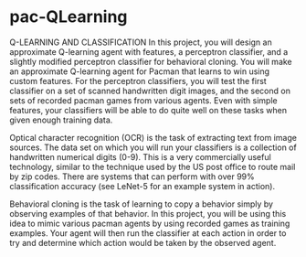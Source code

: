 pac-QLearning
=============
Q-LEARNING AND CLASSIFICATION
In this project, you will design an approximate Q-learning agent with features, a perceptron classifier, and a slightly modified perceptron classifier for behavioral cloning. You will make an approximate Q-learning agent for Pacman that learns to win using custom features. For the perceptron classifiers, you will test the first classifier on a set of scanned handwritten digit images, and the second on sets of recorded pacman games from various agents. Even with simple features, your classifiers will be able to do quite well on these tasks when given enough training data.

Optical character recognition (OCR) is the task of extracting text from image sources. The data set on which you will run your classifiers is a collection of handwritten numerical digits (0-9). This is a very commercially useful technology, similar to the technique used by the US post office to route mail by zip codes. There are systems that can perform with over 99% classification accuracy (see LeNet-5 for an example system in action).

Behavioral cloning is the task of learning to copy a behavior simply by observing examples of that behavior. In this project, you will be using this idea to mimic various pacman agents by using recorded games as training examples. Your agent will then run the classifier at each action in order to try and determine which action would be taken by the observed agent.